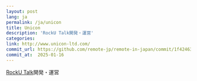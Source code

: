 ```yaml
---
layout: post
lang: ja
permalink: /ja/unicon
title: Unicon
description: 'RockU Talk開発・運営'
categories: 
link: http://www.unicon-ltd.com/
commit_url: https://github.com/remote-jp/remote-in-japan/commit/1f42463fa278ec6976af90175ef27509a22908f0
commit_at:  2025-01-16
---
```


<p><a href="https://play.google.com/store/apps/details?id=com.unicon_ltd.rockuapps.community&hl=ja">RockU Talk</a>開発・運営</p>
